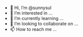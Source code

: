 - 👋 Hi, I’m @sunnysul
- 👀 I’m interested in ...
- 🌱 I’m currently learning ...
- 💞️ I’m looking to collaborate on ...
- 📫 How to reach me ...

<!---
sunnysul/sunnysul is a ✨ special ✨ repository because its `README.md` (this file) appears on your GitHub profile.
You can click the Preview link to take a look at your changes.
--->

